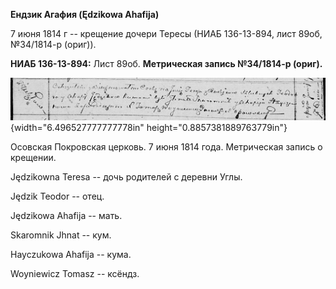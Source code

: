 **Ендзик Агафия (Ędzikowa Ahafija)**

7 июня 1814 г -- крещение дочери Тересы (НИАБ 136-13-894, лист 89об,
№34/1814-р (ориг)).

**НИАБ 136-13-894:** Лист 89об. **Метрическая запись №34/1814-р
(ориг).**

![](./media/d6630c7829f823f03e337702b3df470b5a57090a.png){width="6.496527777777778in"
height="0.8857381889763779in"}

Осовская Покровская церковь. 7 июня 1814 года. Метрическая запись о
крещении.

Jędzikowna Teresa -- дочь родителей с деревни Углы.

Jędzik Teodor -- отец.

Jędzikowa Ahafija -- мать.

Skaromnik Jhnat -- кум.

Hayczukowa Ahafija -- кума.

Woyniewicz Tomasz -- ксёндз.
